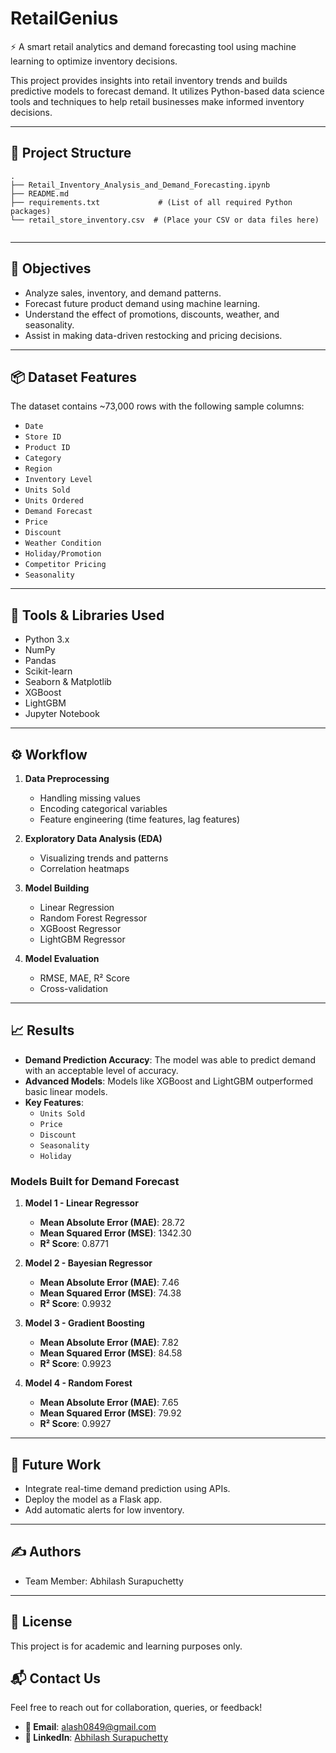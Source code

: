 # RetailGenius
⚡ A smart retail analytics and demand forecasting tool using machine learning to optimize inventory decisions.


This project provides insights into retail inventory trends and builds predictive models to forecast demand. It utilizes Python-based data science tools and techniques to help retail businesses make informed inventory decisions.

---

## 📁 Project Structure

```
.
├── Retail_Inventory_Analysis_and_Demand_Forecasting.ipynb
├── README.md
├── requirements.txt             # (List of all required Python packages)
└── retail_store_inventory.csv  # (Place your CSV or data files here)


```

---

## 🧠 Objectives

- Analyze sales, inventory, and demand patterns.
- Forecast future product demand using machine learning.
- Understand the effect of promotions, discounts, weather, and seasonality.
- Assist in making data-driven restocking and pricing decisions.

---

## 📦 Dataset Features

The dataset contains ~73,000 rows with the following sample columns:

- `Date`
- `Store ID`
- `Product ID`
- `Category`
- `Region`
- `Inventory Level`
- `Units Sold`
- `Units Ordered`
- `Demand Forecast`
- `Price`
- `Discount`
- `Weather Condition`
- `Holiday/Promotion`
- `Competitor Pricing`
- `Seasonality`

---

## 🧰 Tools & Libraries Used

- Python 3.x
- NumPy
- Pandas
- Scikit-learn
- Seaborn & Matplotlib
- XGBoost
- LightGBM
- Jupyter Notebook

---

## ⚙️ Workflow

1. **Data Preprocessing**
   - Handling missing values
   - Encoding categorical variables
   - Feature engineering (time features, lag features)

2. **Exploratory Data Analysis (EDA)**
   - Visualizing trends and patterns
   - Correlation heatmaps

3. **Model Building**
   - Linear Regression
   - Random Forest Regressor
   - XGBoost Regressor
   - LightGBM Regressor

4. **Model Evaluation**
   - RMSE, MAE, R² Score
   - Cross-validation

---

## 📈 Results

- **Demand Prediction Accuracy**: The model was able to predict demand with an acceptable level of accuracy.
- **Advanced Models**: Models like XGBoost and LightGBM outperformed basic linear models.
- **Key Features**:
  - `Units Sold`
  - `Price`
  - `Discount`
  - `Seasonality`
  - `Holiday`

### Models Built for Demand Forecast

1. **Model 1 - Linear Regressor**
   - **Mean Absolute Error (MAE)**: 28.72
   - **Mean Squared Error (MSE)**: 1342.30
   - **R² Score**: 0.8771

2. **Model 2 - Bayesian Regressor**
   - **Mean Absolute Error (MAE)**: 7.46
   - **Mean Squared Error (MSE)**: 74.38
   - **R² Score**: 0.9932

3. **Model 3 - Gradient Boosting**
   - **Mean Absolute Error (MAE)**: 7.82
   - **Mean Squared Error (MSE)**: 84.58
   - **R² Score**: 0.9923

4. **Model 4 - Random Forest**
   - **Mean Absolute Error (MAE)**: 7.65
   - **Mean Squared Error (MSE)**: 79.92
   - **R² Score**: 0.9927

---

## 🚀 Future Work

- Integrate real-time demand prediction using APIs.
- Deploy the model as a Flask app.
- Add automatic alerts for low inventory.

---

## ✍️ Authors

- Team Member: Abhilash Surapuchetty

---

## 📄 License

This project is for academic and learning purposes only.

## 📬 Contact Us

Feel free to reach out for collaboration, queries, or feedback!

- **📧 Email**: [alash0849@gmail.com](mailto:alash0849@gmail.com)  
- **🔗 LinkedIn**: [Abhilash Surapuchetty](https://www.linkedin.com/in/abhilash-surapuchetty-baa0a4267/)
